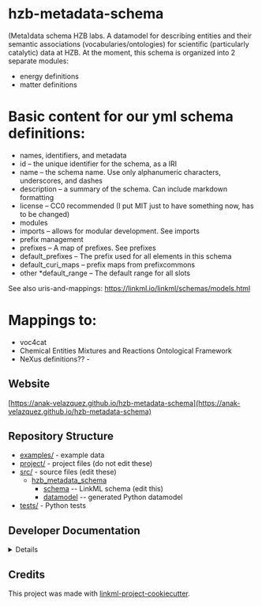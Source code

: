 # hzb-metadata-schema

(Meta)data schema HZB labs. A datamodel for describing entities and their semantic associations (vocabularies/ontologies) for scientific (particularly catalytic) data at HZB.
At the moment, this schema is organized into 2 separate modules:
* energy definitions
* matter definitions 

# Basic content for our yml schema definitions:
* names, identifiers, and metadata
 * id – the unique identifier for the schema, as a IRI
 * name – the schema name. Use only alphanumeric characters, underscores, and dashes
 * description – a summary of the schema. Can include markdown formatting
 * license – CC0 recommended (I put MIT just to have something now, has to be changed)
* modules
 * imports – allows for modular development. See imports
* prefix management
 * prefixes – A map of prefixes. See prefixes
 * default_prefixes – The prefix used for all elements in this schema
 * default_curi_maps – prefix maps from prefixcommons
* other
  *default_range – The default range for all slots

See also uris-and-mappings: https://linkml.io/linkml/schemas/models.html 
  
# Mappings to: 
* voc4cat
* Chemical Entities Mixtures and Reactions Ontological Framework
* NeXus definitions?? -

## Website

[https://anak-velazquez.github.io/hzb-metadata-schema](https://anak-velazquez.github.io/hzb-metadata-schema)

## Repository Structure

* [examples/](examples/) - example data
* [project/](project/) - project files (do not edit these)
* [src/](src/) - source files (edit these)
  * [hzb_metadata_schema](src/hzb_metadata_schema)
    * [schema](src/hzb_metadata_schema/schema) -- LinkML schema
      (edit this)
    * [datamodel](src/hzb_metadata_schema/datamodel) -- generated
      Python datamodel
* [tests/](tests/) - Python tests

## Developer Documentation

<details>
Use the `make` command to generate project artefacts:

* `make all`: make everything
* `make deploy`: deploys site
</details>

## Credits

This project was made with
[linkml-project-cookiecutter](https://github.com/linkml/linkml-project-cookiecutter).
